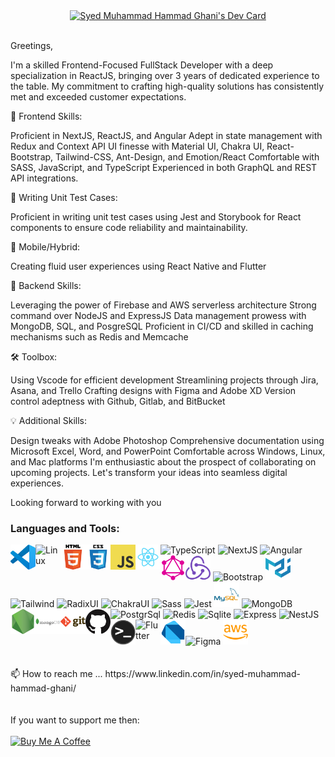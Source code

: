 
<!-- <img align="center" alt="profile" src="https://raw.githubusercontent.com/Muhammad-Hammad/Syed-Muhammad-Hammad-Ghani/main/Software.png"/> -->
<center><a href="https://app.daily.dev/HamMy"><img src="https://api.daily.dev/devcards/96517c348d6e46a6b153a009cf76c6c6.png?r=710" width="400" alt="Syed Muhammad Hammad Ghani's Dev Card"/></a>
   <br />
    <img src="https://komarev.com/ghpvc/?username=Muhammad-Hammad&style=flat-square&color=red" alt=""/>
</center>

Greetings,

I'm a skilled Frontend-Focused FullStack Developer with a deep specialization in ReactJS, bringing over 3 years of dedicated experience to the table. My commitment to crafting high-quality solutions has consistently met and exceeded customer expectations.

🚀 Frontend Skills:

Proficient in NextJS, ReactJS, and Angular
Adept in state management with Redux and Context API
UI finesse with Material UI, Chakra UI, React-Bootstrap, Tailwind-CSS, Ant-Design, and Emotion/React
Comfortable with SASS, JavaScript, and TypeScript
Experienced in both GraphQL and REST API integrations.

🧪 Writing Unit Test Cases:

Proficient in writing unit test cases using Jest and Storybook for React components to ensure code reliability and maintainability.

📱 Mobile/Hybrid:

Creating fluid user experiences using React Native and Flutter

🔧 Backend Skills:

Leveraging the power of Firebase and AWS serverless architecture
Strong command over NodeJS and ExpressJS
Data management prowess with MongoDB, SQL, and PosgreSQL
Proficient in CI/CD and skilled in caching mechanisms such as Redis and Memcache

🛠️ Toolbox:

Using Vscode for efficient development
Streamlining projects through Jira, Asana, and Trello
Crafting designs with Figma and Adobe XD
Version control adeptness with Github, Gitlab, and BitBucket

💡 Additional Skills:

Design tweaks with Adobe Photoshop
Comprehensive documentation using Microsoft Excel, Word, and PowerPoint
Comfortable across Windows, Linux, and Mac platforms
I'm enthusiastic about the prospect of collaborating on upcoming projects. Let's transform your ideas into seamless digital experiences.

Looking forward to working with you

### Languages and Tools:
<div>
<img align="left" alt="Visual Studio Code" width="40" height="40" src="https://raw.githubusercontent.com/github/explore/80688e429a7d4ef2fca1e82350fe8e3517d3494d/topics/visual-studio-code/visual-studio-code.png" />
 <img src="https://cdn.jsdelivr.net/gh/devicons/devicon/icons/typescript/typescript-original.svg"  title="TypeScript" alt="TypeScript" width="40" height="40"/>
<img align="left" alt="Linux" width="40" height="40" src="https://1000logos.net/wp-content/uploads/2017/03/LINUX-LOGO.png" />

<img align="left" alt="HTML5" width="40" height="40" src="https://raw.githubusercontent.com/github/explore/80688e429a7d4ef2fca1e82350fe8e3517d3494d/topics/html/html.png" />

<img align="left" alt="CSS3" width="40" height="40" src="https://raw.githubusercontent.com/github/explore/80688e429a7d4ef2fca1e82350fe8e3517d3494d/topics/css/css.png" />

<img align="left" alt="JavaScript" width="40" height="40" src="https://raw.githubusercontent.com/github/explore/80688e429a7d4ef2fca1e82350fe8e3517d3494d/topics/javascript/javascript.png" />

<img align="left" alt="React" width="40" height="40" src="https://raw.githubusercontent.com/github/explore/80688e429a7d4ef2fca1e82350fe8e3517d3494d/topics/react/react.png" />
    <img src="https://encrypted-tbn0.gstatic.com/images?q=tbn:ANd9GcSj13DpXfc1_RayzN0ecY0-p_ws7TK3sxpO6w&s" title="NextJS" alt="NextJS" width="40" height="40"/>
    <img src="https://cdn.jsdelivr.net/gh/devicons/devicon/icons/angularjs/angularjs-original.svg" title="Angular" alt="Angular" width="40" height="40"/>
  <img src="https://github.com/devicons/devicon/blob/master/icons/redux/redux-original.svg" title="Redux" alt="Redux " width="40" height="40"/>
<img align="left" alt="GraphQL" width="40" height="40" src="https://raw.githubusercontent.com/github/explore/80688e429a7d4ef2fca1e82350fe8e3517d3494d/topics/graphql/graphql.png" />
   <img src="https://cdn.jsdelivr.net/gh/devicons/devicon/icons/bootstrap/bootstrap-original.svg" title="Bootstrap" alt="Bootstrap" width="40" height="40"/>
    <img src="https://github.com/devicons/devicon/blob/master/icons/materialui/materialui-original.svg" title="Material UI" alt="Material UI" width="40" height="40"/>
      <img src="https://encrypted-tbn0.gstatic.com/images?q=tbn:ANd9GcTSDKn3vA2YUbXzN0ZC3gALWJ08gJN-Drl15w&s" title="Tailwind" alt="Tailwind" width="40" height="40"/>
        <img src="https://seeklogo.com/images/R/radix-ui-logo-4DFADC9A23-seeklogo.com.png" title="RadixUI" alt="RadixUI" width="40" height="40"/>
          <img src="https://encrypted-tbn0.gstatic.com/images?q=tbn:ANd9GcSKNbNrr6o2DBSO1a_qBO7izhgLVQMES8m6_A&s" title="ChakraUI" alt="ChakraUI" width="40" height="40"/>
    <img src="https://cdn.jsdelivr.net/gh/devicons/devicon/icons/sass/sass-original.svg"  title="Sass" alt="Sass" width="40" height="40"/>
    <img src="https://cdn.jsdelivr.net/gh/devicons/devicon/icons/jest/jest-plain.svg" title="Jest" alt="Jest" width="40" height="40"/>

 <img src="https://github.com/devicons/devicon/blob/master/icons/mysql/mysql-original-wordmark.svg" title="MySQL"  alt="MySQL" width="40" height="40"/>
    <img src="https://cdn.jsdelivr.net/gh/devicons/devicon/icons/mongodb/mongodb-original-wordmark.svg" title="MongoDB"  alt="MongoDB" width="40" height="40"/>
    <img src="https://cdn.jsdelivr.net/gh/devicons/devicon/icons/postgresql/postgresql-original-wordmark.svg" title="PostgrSql"  alt="PostgrSql" width="40" height="40"/>
    <img src="https://cdn.jsdelivr.net/gh/devicons/devicon/icons/redis/redis-original.svg"  title="Redis"  alt="Redis" width="40" height="40"/>
    <img src="https://cdn.jsdelivr.net/gh/devicons/devicon/icons/sqlite/sqlite-original-wordmark.svg"  title="Sqlite"  alt="Sqlite" width="40" height="40"/>
<img align="left" alt="Node.js" width="40" height="40" src="https://raw.githubusercontent.com/github/explore/80688e429a7d4ef2fca1e82350fe8e3517d3494d/topics/nodejs/nodejs.png" />
    <img src="https://cdn.jsdelivr.net/gh/devicons/devicon/icons/express/express-original-wordmark.svg" title="Express" alt="Express" width="40" height="40"/>
    <img src="https://encrypted-tbn0.gstatic.com/images?q=tbn:ANd9GcTA5yr6k0jBxcO9LG5uyAQWmRVu9Shxi15JWA&s" title="NestJS" alt="NestJS" width="40" height="40"/>
<img align="left" alt="MongoDB" width="40" height="40" src="https://raw.githubusercontent.com/github/explore/80688e429a7d4ef2fca1e82350fe8e3517d3494d/topics/mongodb/mongodb.png" />

<img align="left" alt="Git" width="40" height="40" src="https://raw.githubusercontent.com/github/explore/80688e429a7d4ef2fca1e82350fe8e3517d3494d/topics/git/git.png" />
<img align="left" alt="GitHub" width="40" height="40" src="https://raw.githubusercontent.com/github/explore/78df643247d429f6cc873026c0622819ad797942/topics/github/github.png" />

<img align="left" alt="HTML5" width="40" height="40" src="https://raw.githubusercontent.com/github/explore/80688e429a7d4ef2fca1e82350fe8e3517d3494d/topics/terminal/terminal.png" />

<img align="left" alt="Flutter" width="40" height="40" src="https://cdn.worldvectorlogo.com/logos/flutter-logo.svg" />

<img align="left" alt="Dart" width="40" height="40" src="https://raw.githubusercontent.com/github/explore/80688e429a7d4ef2fca1e82350fe8e3517d3494d/topics/dart/dart.png" />
 <img src="https://cdn.jsdelivr.net/gh/devicons/devicon/icons/figma/figma-original.svg" title="Figma" alt="Figma" width="40" height="40"/>
   <img src="https://github.com/devicons/devicon/blob/master/icons/amazonwebservices/amazonwebservices-plain-wordmark.svg" title="AWS" alt="AWS" width="40" height="40"/>
   </div>
<br/>
<br/>
<div>
📫 How to reach me ... https://www.linkedin.com/in/syed-muhammad-hammad-ghani/
</div>
<br/>
<br/>

<div>
If you want to support me then: 
</div>
<br/>
<a href="https://www.buymeacoffee.com/MuhammadHammad" target="_blank"><img src="https://cdn.buymeacoffee.com/buttons/v2/default-violet.png" alt="Buy Me A Coffee" height= "60px" width= "217px" ></a>

